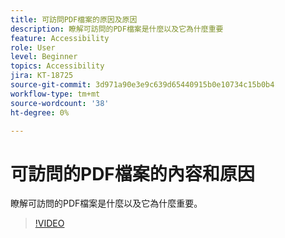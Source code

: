 ```yaml
---
title: 可訪問PDF檔案的原因及原因
description: 瞭解可訪問的PDF檔案是什麼以及它為什麼重要
feature: Accessibility
role: User
level: Beginner
topics: Accessibility
jira: KT-18725
source-git-commit: 3d971a90e3e9c639d65440915b0e10734c15b0b4
workflow-type: tm+mt
source-wordcount: '38'
ht-degree: 0%

---
```


# 可訪問的PDF檔案的內容和原因

瞭解可訪問的PDF檔案是什麼以及它為什麼重要。

>[!VIDEO](https://video.tv.adobe.com/v/3471640?quality=12&learn=on&hidetitle=true&captions=chi_hant)